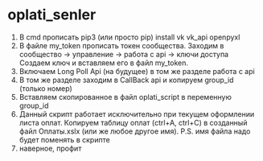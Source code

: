 # oplati_senler
1) В cmd прописать 
pip3 (или просто pip) install vk vk_api openpyxl
2) В файле my_token прописать токен сообщества. Заходим в сообщество -> управление -> работа с api -> ключи доступа
Создаем ключ и вставляем его в файл my_token.
3) Включаем Long Poll Api (на будущее) в том же разделе работа с api
4) В том же разделе заходим в CallBack api и копируем group_id (только номер)
5) Вставляем скопированное в файл oplati_script в переменную group_id
6) Данный скрипт работает исключительно при текущем оформлении листа оплат. Копируем таблицу оплат (ctrl+A, ctrl+C) в созданный файл Оплаты.xslx (или же любое другое имя). P.S. имя файла надо будет поменять в скрипте
7) наверное, профит
